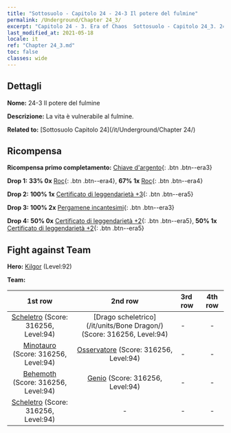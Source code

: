 ```yaml
---
title: "Sottosuolo - Capitolo 24 - 24-3 Il potere del fulmine"
permalink: /Underground/Chapter 24_3/
excerpt: "Capitolo 24 - 3. Era of Chaos  Sottosuolo - Capitolo 24_3. 24-3 Il potere del fulmine"
last_modified_at: 2021-05-18
locale: it
ref: "Chapter 24_3.md"
toc: false
classes: wide
---
```


## Dettagli

 **Nome:** 24-3 Il potere del fulmine

 **Descrizione:** La vita è vulnerabile al fulmine.

 **Related to:** [Sottosuolo Capitolo 24](/it/Underground/Chapter 24/)

## Ricompensa

 **Ricompensa primo completamento:** [Chiave d'argento](/ItemsIT/con_693/){: .btn .btn--era3}

 **Drop 1:** **33% 0x** [Roc](/ItemsIT/unt_221/){: .btn .btn--era4}, **67% 1x** [Roc](/ItemsIT/unt_221/){: .btn .btn--era4}

 **Drop 2:** **100% 1x** [Certificato di leggendarietà +3](/ItemsIT/mat_88/){: .btn .btn--era5}

 **Drop 3:** **100% 2x** [Pergamene incantesimi](/ItemsIT/con_694/){: .btn .btn--era3}

 **Drop 4:** **50% 0x** [Certificato di leggendarietà +2](/ItemsIT/mat_81/){: .btn .btn--era5}, **50% 1x** [Certificato di leggendarietà +2](/ItemsIT/mat_81/){: .btn .btn--era5}


## Fight against Team
 **Hero:** [Kilgor](/it/heroes/Kilgor/) (Level:92)

 **Team:**


  | 1st row | 2nd row | 3rd row | 4th row |
  |:----:|:----:|:----|:----:|
  | [Scheletro](/it/units/Skeleton/) (Score: 316256, Level:94)  | [Drago scheletrico](/it/units/Bone Dragon/) (Score: 316256, Level:94)  | - | - |
  | [Minotauro](/it/units/Minotaur/) (Score: 316256, Level:94)  | [Osservatore](/it/units/Beholder/) (Score: 316256, Level:94)  | - | - |
  | [Behemoth](/it/units/Behemoth/) (Score: 316256, Level:94)  | [Genio](/it/units/Genie/) (Score: 316256, Level:94)  | - | - |
  | [Scheletro](/it/units/Skeleton/) (Score: 316256, Level:94)  | - | - | - |


